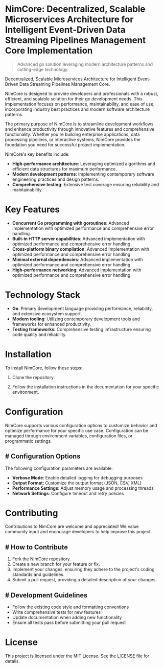 <!-- fallback_NimCore_20251015190556_68922 -->

# NimCore: Decentralized, Scalable Microservices Architecture for Intelligent Event-Driven Data Streaming Pipelines Management Core Implementation
> Advanced go solution leveraging modern architecture patterns and cutting-edge technology.

Decentralized, Scalable Microservices Architecture for Intelligent Event-Driven Data Streaming Pipelines Management Core.

NimCore is designed to provide developers and professionals with a robust, efficient, and scalable solution for their go development needs. This implementation focuses on performance, maintainability, and ease of use, incorporating industry best practices and modern software architecture patterns.

The primary purpose of NimCore is to streamline development workflows and enhance productivity through innovative features and comprehensive functionality. Whether you're building enterprise applications, data processing pipelines, or interactive systems, NimCore provides the foundation you need for successful project implementation.

NimCore's key benefits include:

* **High-performance architecture**: Leveraging optimized algorithms and efficient data structures for maximum performance.
* **Modern development patterns**: Implementing contemporary software engineering practices and design patterns.
* **Comprehensive testing**: Extensive test coverage ensuring reliability and maintainability.

# Key Features

* **Concurrent Go programming with goroutines**: Advanced implementation with optimized performance and comprehensive error handling.
* **Built-in HTTP server capabilities**: Advanced implementation with optimized performance and comprehensive error handling.
* **Cross-platform binary compilation**: Advanced implementation with optimized performance and comprehensive error handling.
* **Minimal external dependencies**: Advanced implementation with optimized performance and comprehensive error handling.
* **High-performance networking**: Advanced implementation with optimized performance and comprehensive error handling.

# Technology Stack

* **Go**: Primary development language providing performance, reliability, and extensive ecosystem support.
* **Modern tooling**: Utilizing contemporary development tools and frameworks for enhanced productivity.
* **Testing frameworks**: Comprehensive testing infrastructure ensuring code quality and reliability.

# Installation

To install NimCore, follow these steps:

1. Clone the repository:


2. Follow the installation instructions in the documentation for your specific environment.

# Configuration

NimCore supports various configuration options to customize behavior and optimize performance for your specific use case. Configuration can be managed through environment variables, configuration files, or programmatic settings.

## # Configuration Options

The following configuration parameters are available:

* **Verbose Mode**: Enable detailed logging for debugging purposes
* **Output Format**: Customize the output format (JSON, CSV, XML)
* **Performance Settings**: Adjust memory usage and processing threads
* **Network Settings**: Configure timeout and retry policies

# Contributing

Contributions to NimCore are welcome and appreciated! We value community input and encourage developers to help improve this project.

## # How to Contribute

1. Fork the NimCore repository.
2. Create a new branch for your feature or fix.
3. Implement your changes, ensuring they adhere to the project's coding standards and guidelines.
4. Submit a pull request, providing a detailed description of your changes.

## # Development Guidelines

* Follow the existing code style and formatting conventions
* Write comprehensive tests for new features
* Update documentation when adding new functionality
* Ensure all tests pass before submitting your pull request

# License

This project is licensed under the MIT License. See the [LICENSE](https://github.com/lisaantal/NimCore/blob/main/LICENSE) file for details.
